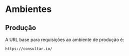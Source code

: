# Ambientes

## Produção

A URL base para requisições ao ambiente de produção é:

`https://consultar.io/`
